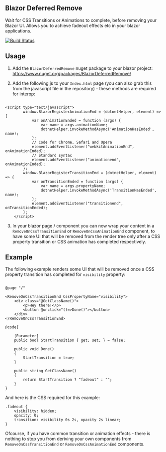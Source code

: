 ## Blazor Deferred Remove

Wait for CSS Transitions or Animations to complete, before removing your Blazor UI.
Allows you to achieve fadeout effects etc in your blazor applications.

[![Build Status](https://dev.azure.com/darrelltunnell/Public%20Projects/_apis/build/status/dazinator.BlazorDeferredRemove?branchName=master)](https://dev.azure.com/darrelltunnell/Public%20Projects/_build/latest?definitionId=8&branchName=master)

## Usage

1. Add the `BlazorDeferredRemove` nuget package to your blazor project: https://www.nuget.org/packages/BlazorDeferredRemove/

2. Add the following js to your `Index.html` page (you can also grab this from the javascript file in the repository) - these methods are required for interop:

```

<script type="text/javascript">
        window.BlazorRegisterAnimationEnd = (dotnetHelper, element) => {
            var onAnimationEnded = function (args) {
                var name = args.animationName;
                dotnetHelper.invokeMethodAsync('AnimationHasEnded', name);
            };
            // Code for Chrome, Safari and Opera
            element.addEventListener("webkitAnimationEnd", onAnimationEnded);
            // Standard syntax
            element.addEventListener("animationend", onAnimationEnded);
        };
        window.BlazorRegisterTransitionEnd = (dotnetHelper, element) => {
            var onTransitionEnded = function (args) {
                var name = args.propertyName;
                dotnetHelper.invokeMethodAsync('TransitionHasEnded', name);
            };
            element.addEventListener("transitionend", onTransitionEnded);
        };
    </script>

```

3. In your blazor page / component you can now wrap your content in a `RemoveOnCssTransitionEnd` or `RemoveOnCssAnimationEnd` component, to have some UI that will be removed from the render tree only after a CSS property transition or CSS animation has completed respectively.

## Example

The following example renders some UI that will be removed once a CSS property transition has completed for `visibility` property:

```

@page "/"

<RemoveOnCssTransitionEnd CssPropertyName="visibility">
    <div class="@GetClassName()">
        <p>Hey there!</p>
        <button @onclick="()=>Done()"></button>
    </div>
</RemoveOnCssTransitionEnd>

@code{

    [Parameter]
    public bool StartTransition { get; set; } = false;

    public void Done()
    {
        StartTransition = true;
    }

    public string GetClassName()
    {
        return StartTransition ? "fadeout" : "";
    }
}

```

And here is the CSS required for this example:

```
.fadeout {
    visibility: hidden;
    opacity: 0;
    transition: visibility 0s 2s, opacity 2s linear;
}

```

Ofcourse, if you have common transition or animation effects - there is nothing to stop you from deriving your own components from `RemoveOnCssTransitionEnd` or `RemoveOnCssAnimationEnd` components.
